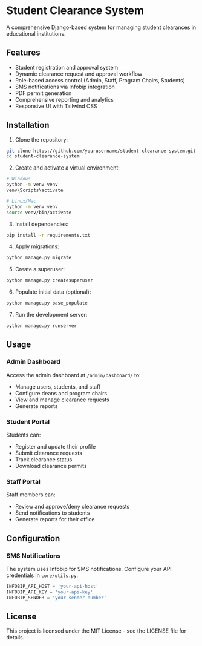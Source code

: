# Student Clearance System

A comprehensive Django-based system for managing student clearances in educational institutions.

## Features

- Student registration and approval system
- Dynamic clearance request and approval workflow
- Role-based access control (Admin, Staff, Program Chairs, Students)
- SMS notifications via Infobip integration
- PDF permit generation
- Comprehensive reporting and analytics
- Responsive UI with Tailwind CSS

## Installation

1. Clone the repository:
```bash
git clone https://github.com/yourusername/student-clearance-system.git
cd student-clearance-system
```

2. Create and activate a virtual environment:
```bash
# Windows
python -m venv venv
venv\Scripts\activate

# Linux/Mac
python -m venv venv
source venv/bin/activate
```

3. Install dependencies:
```bash
pip install -r requirements.txt
```

4. Apply migrations:
```bash
python manage.py migrate
```

5. Create a superuser:
```bash
python manage.py createsuperuser
```

6. Populate initial data (optional):
```bash
python manage.py base_populate
```

7. Run the development server:
```bash
python manage.py runserver
```

## Usage

### Admin Dashboard

Access the admin dashboard at `/admin/dashboard/` to:
- Manage users, students, and staff
- Configure deans and program chairs
- View and manage clearance requests
- Generate reports

### Student Portal

Students can:
- Register and update their profile
- Submit clearance requests
- Track clearance status
- Download clearance permits

### Staff Portal

Staff members can:
- Review and approve/deny clearance requests
- Send notifications to students
- Generate reports for their office

## Configuration

### SMS Notifications

The system uses Infobip for SMS notifications. Configure your API credentials in `core/utils.py`:

```python
INFOBIP_API_HOST = 'your-api-host'
INFOBIP_API_KEY = 'your-api-key'
INFOBIP_SENDER = 'your-sender-number'
```

## License

This project is licensed under the MIT License - see the LICENSE file for details.

